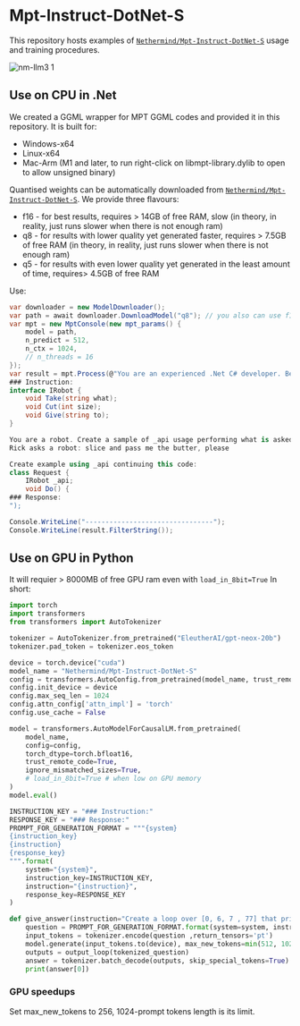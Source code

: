 # Mpt-Instruct-DotNet-S
This repository hosts examples of [`Nethermind/Mpt-Instruct-DotNet-S`](https://huggingface.co/Nethermind/Mpt-Instruct-DotNet-S) usage and training procedures.

![nm-llm3 1](https://github.com/NethermindEth/Mpt-Instruct-DotNet-S/assets/2915361/e9d87ccd-ffa0-456c-9523-aca193cab867)


## Use on CPU in .Net
We created a GGML wrapper for MPT GGML codes and provided it in this repository.
It is built for:
 - Windows-x64
 - Linux-x64
 - Mac-Arm (M1 and later, to run right-click on libmpt-library.dylib to open to allow unsigned binary)

Quantised weights can be automatically downloaded from [`Nethermind/Mpt-Instruct-DotNet-S`](https://huggingface.co/Nethermind/Mpt-Instruct-DotNet-S). We provide three flavours:
 - f16 - for best results, requires > 14GB of free RAM, slow  (in theory, in reality, just runs slower when there is not enough ram)
 - q8 - for results with lower quality yet generated faster, requires > 7.5GB of free RAM (in theory, in reality, just runs slower when there is not enough ram)
 - q5 - for results with even lower quality yet generated in the least amount of time, requires> 4.5GB of free RAM

 Use:
```csharp
var downloader = new ModelDownloader();
var path = await downloader.DownloadModel("q8"); // you also can use f16 (eats 14 GB of RAM), q5 (eats 4 GB)
var mpt = new MptConsole(new mpt_params() {
	model = path,
	n_predict = 512,
	n_ctx = 1024,
	// n_threads = 16
});
var result = mpt.Process(@"You are an experienced .Net C# developer. Below is an instruction that describes a task. Write a response that completes the request providing detailed explanations with code examples.
### Instruction:
interface IRobot {
    void Take(string what);
    void Cut(int size);
    void Give(string to);
}

You are a robot. Create a sample of _api usage performing what is asked in Example:
Rick asks a robot: slice and pass me the butter, please

Create example using _api continuing this code:
class Request {
    IRobot _api;
    void Do() {
### Response:
");

Console.WriteLine("--------------------------------");
Console.WriteLine(result.FilterString());
```

## Use on GPU in Python
It will requier > 8000MB of free GPU ram even with `load_in_8bit=True` In short:
```python
import torch
import transformers
from transformers import AutoTokenizer

tokenizer = AutoTokenizer.from_pretrained("EleutherAI/gpt-neox-20b")
tokenizer.pad_token = tokenizer.eos_token

device = torch.device("cuda")
model_name = "Nethermind/Mpt-Instruct-DotNet-S"
config = transformers.AutoConfig.from_pretrained(model_name, trust_remote_code=True)
config.init_device = device
config.max_seq_len = 1024 
config.attn_config['attn_impl'] = 'torch'
config.use_cache = False

model = transformers.AutoModelForCausalLM.from_pretrained(
	model_name,
	config=config,
	torch_dtype=torch.bfloat16,
	trust_remote_code=True,
	ignore_mismatched_sizes=True,
	# load_in_8bit=True # when low on GPU memory
)
model.eval()

INSTRUCTION_KEY = "### Instruction:"
RESPONSE_KEY = "### Response:"
PROMPT_FOR_GENERATION_FORMAT = """{system}
{instruction_key}
{instruction}
{response_key}
""".format(
    system="{system}",
    instruction_key=INSTRUCTION_KEY,
    instruction="{instruction}",
    response_key=RESPONSE_KEY
)

def give_answer(instruction="Create a loop over [0, 6, 7 , 77] that prints its contentrs", system="You are an experienced .Net C# developer. Below is an instruction that describes a task. Write a response that completes the request providing detailed explanations with code examples.", ):
    question = PROMPT_FOR_GENERATION_FORMAT.format(system=system, instruction=instruction)
    input_tokens = tokenizer.encode(question ,return_tensors='pt')               
    model.generate(input_tokens.to(device), max_new_tokens=min(512, 1024 - input_tokens.shape[1]), do_sample=False, top_k=1, top_p=0.95)
    outputs = output_loop(tokenized_question)
    answer = tokenizer.batch_decode(outputs, skip_special_tokens=True)
    print(answer[0])

```

### GPU speedups
Set max_new_tokens to 256, 1024-prompt tokens length is its limit.
